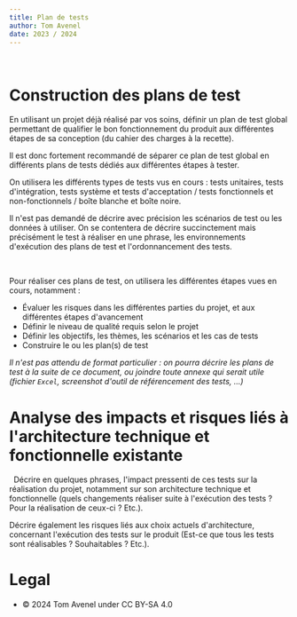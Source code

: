 ```yaml
---
title: Plan de tests
author: Tom Avenel
date: 2023 / 2024
---
```

 
# Construction des plans de test 

En utilisant un projet déjà réalisé par vos soins, définir un plan de test global permettant de qualifier le bon fonctionnement du produit aux différentes étapes de sa conception (du cahier des charges à la recette). 

Il est donc fortement recommandé de séparer ce plan de test global en différents plans de tests dédiés aux différentes étapes à tester. 

On utilisera les différents types de tests vus en cours : tests unitaires, tests d'intégration, tests système et tests d'acceptation / tests fonctionnels et non-fonctionnels / boîte blanche et boîte noire. 

Il n'est pas demandé de décrire avec précision les scénarios de test ou les données à utiliser. On se contentera de décrire succinctement mais précisément le test à réaliser en une phrase, les environnements d'exécution des plans de test et l'ordonnancement des tests. 

 

Pour réaliser ces plans de test, on utilisera les différentes étapes vues en cours, notamment :  

- Évaluer les risques dans les différentes parties du projet, et aux différentes étapes d'avancement 
- Définir le niveau de qualité requis selon le projet 
- Définir les objectifs, les thèmes, les scénarios et les cas de tests 
- Construire le ou les plan(s) de test 


_Il n'est pas attendu de format particulier : on pourra décrire les plans de test à la suite de ce document, ou joindre toute annexe qui serait utile (fichier `Excel`, screenshot d'outil de référencement des tests, ...)_

# Analyse des impacts et risques liés à l'architecture technique et fonctionnelle existante 
 
Décrire en quelques phrases, l'impact pressenti de ces tests sur la réalisation du projet, notamment sur son architecture technique et fonctionnelle (quels changements réaliser suite à l'exécution des tests ? Pour la réalisation de ceux-ci ? Etc.). 

Décrire également les risques liés aux choix actuels d'architecture, concernant l'exécution des tests sur le produit (Est-ce que tous les tests sont réalisables ? Souhaitables ? Etc.). 
 
# Legal

- © 2024 Tom Avenel under CC  BY-SA 4.0
